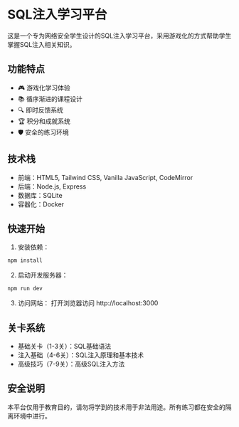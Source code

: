 # SQL注入学习平台

这是一个专为网络安全学生设计的SQL注入学习平台，采用游戏化的方式帮助学生掌握SQL注入相关知识。

## 功能特点

- 🎮 游戏化学习体验
- 📚 循序渐进的课程设计
- 🔍 即时反馈系统
- 🏆 积分和成就系统
- 🛡️ 安全的练习环境

## 技术栈

- 前端：HTML5, Tailwind CSS, Vanilla JavaScript, CodeMirror
- 后端：Node.js, Express
- 数据库：SQLite
- 容器化：Docker

## 快速开始

1. 安装依赖：
```bash
npm install
```

2. 启动开发服务器：
```bash
npm run dev
```

3. 访问网站：
打开浏览器访问 http://localhost:3000

## 关卡系统

- 基础关卡（1-3关）：SQL基础语法
- 注入基础（4-6关）：SQL注入原理和基本技术
- 高级技巧（7-9关）：高级SQL注入方法

## 安全说明

本平台仅用于教育目的，请勿将学到的技术用于非法用途。所有练习都在安全的隔离环境中进行。 